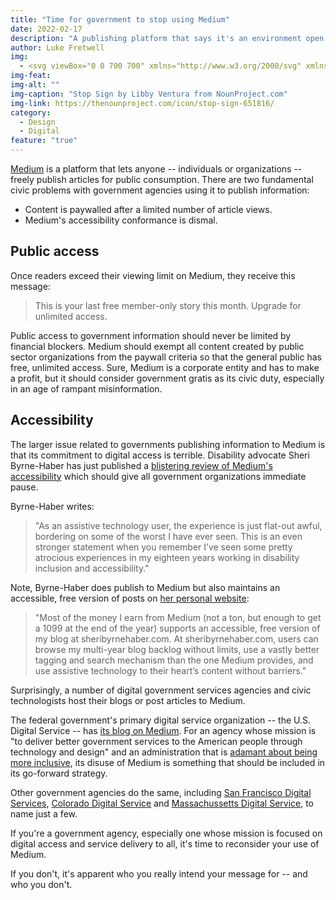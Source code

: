 ```yaml
---
title: "Time for government to stop using Medium"
date: 2022-02-17
description: "A publishing platform that says it's an environment open to everyone doesn't provide equal access to all."
author: Luke Fretwell
img: 
  - <svg viewBox="0 0 700 700" xmlns="http://www.w3.org/2000/svg" xmlns:xlink="http://www.w3.org/1999/xlink"><path d="M456.31 67.602c-3.914-3.922-8.914-8.176-11.094-9.457-2.18-1.281-11.828-2.336-17.375-2.336h-147.7c-5.543 0-12.086.52-14.531 1.16-2.453.637-10.023 6.72-13.945 10.641l-104.43 104.43c-3.922 3.922-8.176 8.914-9.465 11.094-1.281 2.184-2.336 11.84-2.336 17.383v147.7c0 5.54.52 12.078 1.16 14.54.637 2.452 6.72 10.02 10.642 13.933l104.43 104.43c3.921 3.914 8.914 8.176 11.098 9.457 2.183 1.282 11.832 2.328 17.375 2.328h147.7c5.543 0 12.086-.52 14.53-1.16 2.454-.633 10.023-6.715 13.938-10.633l104.43-104.42c3.922-3.926 8.176-8.922 9.465-11.094 1.281-2.183 2.336-11.84 2.336-17.383v-147.7c0-5.543-.527-12.086-1.16-14.539-.637-2.453-6.719-10.02-10.641-13.938z"/><path d="M468.27 22.805c-3.922-3.922-11.664-7.129-17.207-7.129h-194.14c-5.543 0-13.289 3.207-17.207 7.129l-137.28 137.28c-3.922 3.922-7.129 11.664-7.129 17.207v194.14c0 5.543 3.207 13.289 7.129 17.203l137.28 137.29c3.922 3.922 11.664 7.125 17.207 7.125h194.14c5.543 0 13.289-3.203 17.207-7.125l137.28-137.29c3.922-3.914 7.129-11.66 7.129-17.203v-194.14c0-5.543-3.207-13.289-7.129-17.207zm121.07 325.41c0 5.54-.93 14.055-2.063 18.91-1.132 4.86-10.734 17.512-14.656 21.438l-104.42 104.43c-3.925 3.914-10.605 9.285-14.836 11.922-4.238 2.637-19.977 4.79-25.523 4.79h-147.7c-5.543 0-14.055-.93-18.918-2.056-4.859-1.132-17.512-10.742-21.438-14.656l-104.43-104.43c-3.921-3.914-9.285-10.602-11.922-14.828-2.636-4.246-4.793-19.977-4.793-25.52v-147.7c0-5.543.93-14.055 2.063-18.918 1.133-4.859 10.734-17.512 14.656-21.438L239.79 55.73c3.922-3.921 10.602-9.285 14.836-11.922 4.238-2.636 19.977-4.793 25.52-4.793h147.69c5.543 0 14.055.93 18.91 2.063 4.867 1.133 17.512 10.734 21.438 14.656l104.43 104.43c3.922 3.922 9.285 10.602 11.922 14.836 2.637 4.238 4.79 19.977 4.79 25.52v147.7z"/><use x="70" y="644" xlink:href="#prefix__u"/><use x="90.547" y="644" xlink:href="#prefix__c"/><use x="104.359" y="644" xlink:href="#prefix__a"/><use x="123.348" y="644" xlink:href="#prefix__g"/><use x="142.242" y="644" xlink:href="#prefix__b"/><use x="155.625" y="644" xlink:href="#prefix__a"/><use x="174.617" y="644" xlink:href="#prefix__k"/><use x="204.406" y="644" xlink:href="#prefix__d"/><use x="224.453" y="644" xlink:href="#prefix__f"/><use x="252.453" y="644" xlink:href="#prefix__j"/><use x="270.293" y="644" xlink:href="#prefix__t"/><use x="279.891" y="644" xlink:href="#prefix__d"/><use x="299.934" y="644" xlink:href="#prefix__d"/><use x="319.977" y="644" xlink:href="#prefix__f"/><use x="347.977" y="644" xlink:href="#prefix__s"/><use x="369.648" y="644" xlink:href="#prefix__a"/><use x="388.637" y="644" xlink:href="#prefix__i"/><use x="408.57" y="644" xlink:href="#prefix__b"/><use x="421.953" y="644" xlink:href="#prefix__h"/><use x="441.891" y="644" xlink:href="#prefix__c"/><use x="455.695" y="644" xlink:href="#prefix__g"/><use x="70" y="672" xlink:href="#prefix__r"/><use x="82.18" y="672" xlink:href="#prefix__c"/><use x="95.992" y="672" xlink:href="#prefix__e"/><use x="115.227" y="672" xlink:href="#prefix__q"/><use x="154.148" y="672" xlink:href="#prefix__b"/><use x="167.535" y="672" xlink:href="#prefix__p"/><use x="187.469" y="672" xlink:href="#prefix__a"/><use x="216.207" y="672" xlink:href="#prefix__o"/><use x="239.641" y="672" xlink:href="#prefix__e"/><use x="258.875" y="672" xlink:href="#prefix__h"/><use x="278.813" y="672" xlink:href="#prefix__i"/><use x="308.492" y="672" xlink:href="#prefix__n"/><use x="329.016" y="672" xlink:href="#prefix__c"/><use x="342.82" y="672" xlink:href="#prefix__e"/><use x="362.059" y="672" xlink:href="#prefix__m"/><use x="371.656" y="672" xlink:href="#prefix__a"/><use x="390.648" y="672" xlink:href="#prefix__l"/><use x="407.242" y="672" xlink:href="#prefix__b"/></svg>
img-feat: 
img-alt: ""
img-caption: "Stop Sign by Libby Ventura from NounProject.com"
img-link: https://thenounproject.com/icon/stop-sign-651816/
category:
  - Design
  - Digital
feature: "true"
---
```


[Medium](https://medium.com) is a platform that lets anyone -- individuals or organizations -- freely publish articles for public consumption. There are two fundamental civic problems with government agencies using it to publish information:

* Content is paywalled after a limited number of article views.
* Medium's accessibility conformance is dismal.

## Public access

Once readers exceed their viewing limit on Medium, they receive this message:

> This is your last free member-only story this month. Upgrade for unlimited access.

Public access to government information should never be limited by financial blockers. Medium should exempt all content created by public sector organizations from the paywall criteria so that the general public has free, unlimited access. Sure, Medium is a corporate entity and has to make a profit, but it should consider government gratis as its civic duty, especially in an age of rampant misinformation.

## Accessibility

The larger issue related to governments publishing information to Medium is that its commitment to digital access is terrible. Disability advocate Sheri Byrne-Haber has just published a [blistering review of Medium's accessibility](https://sheribyrnehaber.medium.com/an-accessibility-review-of-the-new-medium-site-d93e93fae3a1) which should give all government organizations immediate pause.

Byrne-Haber writes:

> "As an assistive technology user, the experience is just flat-out awful, bordering on some of the worst I have ever seen. This is an even stronger statement when you remember I’ve seen some pretty atrocious experiences in my eighteen years working in disability inclusion and accessibility."

Note, Byrne-Haber does publish to Medium but also maintains an accessible, free version of posts on [her personal website](https://sheribyrnehaber.com):

> "Most of the money I earn from Medium (not a ton, but enough to get a 1099 at the end of the year) supports an accessible, free version of my blog at sheribyrnehaber.com. At sheribyrnehaber.com, users can browse my multi-year blog backlog without limits, use a vastly better tagging and search mechanism than the one Medium provides, and use assistive technology to their heart’s content without barriers."

Surprisingly, a number of digital government services agencies and civic technologists host their blogs or post articles to Medium.

The federal government's primary digital service organization -- the U.S. Digital Service -- has [its blog on Medium](https://usdigitalservice.medium.com/). For an agency whose mission is "to deliver better government services to the American people through technology and design" and an administration that is [adamant about being more inclusive](https://www.whitehouse.gov/briefing-room/presidential-actions/2021/06/25/executive-order-on-diversity-equity-inclusion-and-accessibility-in-the-federal-workforce/), its disuse of Medium is something that should be included in its go-forward strategy. 

Other government agencies do the same, including [San Francisco Digital Services](https://medium.com/san-francisco-digital-services), [Colorado Digital Service](https://coloradodigitalservice.medium.com/) and [Massachussetts Digital Service](https://medium.com/massgovdigital), to name just a few.

If you're a government agency, especially one whose mission is focused on digital access and service delivery to all, it's time to reconsider your use of Medium.

If you don't, it's apparent who you really intend your message for -- and who you don't.  